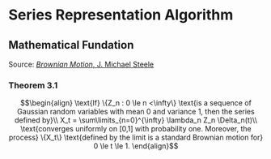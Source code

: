 # Series Representation Algorithm

## Mathematical Fundation
Source: [_Brownian Motion_, J. Michael Steele](https://link.springer.com/chapter/10.1007/978-1-4684-9305-4_3)

### Theorem 3.1
```math
\begin{align}
\text{If}  \{Z_n : 0 \le n <\infty\} \text{is a sequence of Gaussian random variables with mean 0 and variance 1, then the series defined by}\\
X_t = \sum\limits_{n=0}^{\infty} \lambda_n Z_n \Delta_n(t)\\
\text{converges uniformly on [0,1] with probability one. Moreover, the process} \{X_t\} \text{defined by the limit is a standard Brownian motion for} 0 \le t \le 1.
\end{align}
```
